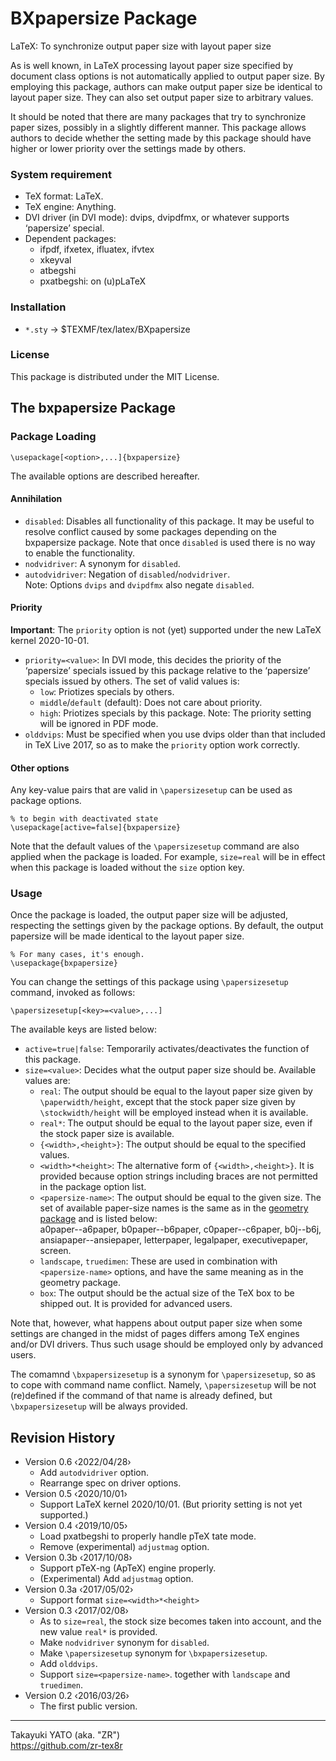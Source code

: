 BXpapersize Package
===================

LaTeX: To synchronize output paper size with layout paper size

As is well known, in LaTeX processing layout paper size specified by
document class options is not automatically applied to output paper
size. By employing this package, authors can make output paper size
be identical to layout paper size. They can also set output paper size
to arbitrary values.

It should be noted that there are many packages that try to synchronize
paper sizes, possibly in a slightly different manner. This package
allows authors to decide whether the setting made by this package
should have higher or lower priority over the settings made by others.

### System requirement

  * TeX format: LaTeX.
  * TeX engine: Anything.
  * DVI driver (in DVI mode): dvips, dvipdfmx, or whatever supports
    ‘papersize’ special.
  * Dependent packages:
      - ifpdf, ifxetex, ifluatex, ifvtex
      - xkeyval
      - atbegshi
      - pxatbegshi: on (u)pLaTeX

### Installation

  - `*.sty` → $TEXMF/tex/latex/BXpapersize

### License

This package is distributed under the MIT License.


The bxpapersize Package
-----------------------

### Package Loading

    \usepackage[<option>,...]{bxpapersize}

The available options are described hereafter.

#### Annihilation

  * `disabled`: Disables all functionality of this package. It may be
    useful to resolve conflict caused by some packages depending on
    the bxpapersize package. Note that once `disabled` is used there
    is no way to enable the functionality.
  * `nodvidriver`: A synonym for `disabled`.
  * `autodvidriver`: Negation of `disabled`/`nodvidriver`.  
    Note: Options `dvips` and `dvipdfmx` also negate `disabled`.

#### Priority

**Important**: The `priority` option is not (yet) supported under the
new LaTeX kernel 2020-10-01.

  * `priority=<value>`: In DVI mode, this decides the priority of the
    ‘papersize’ specials issued by this package relative to the
    ‘papersize’ specials issued by others.
    The set of valid values is:
      - `low`: Priotizes specials by others.
      - `middle`/`default` (default): Does not care about priority.
      - `high`: Priotizes specials by this package.
    Note: The priority setting will be ignored in PDF mode.
  * `olddvips`: Must be specified when you use dvips older than that
    included in TeX Live 2017, so as to make the `priority` option
    work correctly.

#### Other options

Any key-value pairs that are valid in `\papersizesetup` can be used
as package options.

    % to begin with deactivated state
    \usepackage[active=false]{bxpapersize}

Note that the default values of the `\papersizesetup` command are also
applied when the package is loaded. For example, `size=real` will be
in effect when this package is loaded without the `size` option key.

### Usage

Once the package is loaded, the output paper size will be adjusted,
respecting the settings given by the package options. By default, the
output papersize will be made identical to the layout paper size.

    % For many cases, it's enough.
    \usepackage{bxpapersize}

You can change the settings of this package using `\papersizesetup`
command, invoked as follows:

    \papersizesetup[<key>=<value>,...]

The available keys are listed below:

  * `active=true|false`: Temporarily activates/deactivates the function
    of this package.
  * `size=<value>`: Decides what the output paper size should be.
    Available values are:
      - `real`: The output should be equal to the layout paper size
        given by `\paperwidth/height`, except that the stock paper size
        given by `\stockwidth/height` will be employed instead when
        it is available.
      - `real*`: The output should be equal to the layout paper size,
        even if the stock paper size is available.
      - `{<width>,<height>}`: The output should be equal to the
        specified values.
      - `<width>*<height>`: The alternative form of `{<width>,<height>}`.
        It is provided because option strings including braces are not
        permitted in the package option list.
      - `<papersize-name>`: The output should be equal to the given
        size. The set of available paper-size names is the same as in the
        [geometry package] and is listed below:  
        a0paper--a6paper, b0paper--b6paper, c0paper--c6paper, b0j--b6j,
        ansiapaper--ansiepaper, letterpaper, legalpaper, executivepaper,
        screen.
      - `landscape`, `truedimen`: These are used in combination with
        `<papersize-name>` options, and have the same meaning as in the
        geometry package.
      - `box`: The output should be the actual size of the TeX box
        to be shipped out. It is provided for advanced users.

[geometry package]: https://www.ctan.org/pkg/geometry

Note that, however, what happens about output paper size when some
settings are changed in the midst of pages differs among TeX engines
and/or DVI drivers. Thus such usage should be employed only by advanced
users.

The comamnd `\bxpapersizesetup` is a synonym for `\papersizesetup`,
so as to cope with command name conflict. Namely, `\papersizesetup`
will be not (re)defined if the command of that name is already defined,
but `\bxpapersizesetup` will be always provided.


Revision History
----------------

  * Version 0.6  ‹2022/04/28›
      - Add `autodvidriver` option.
      - Rearrange spec on driver options.
  * Version 0.5  ‹2020/10/01›
      - Support LaTeX kernel 2020/10/01.
        (But priority setting is not yet supported.)
  * Version 0.4  ‹2019/10/05›
      - Load pxatbegshi to properly handle pTeX tate mode.
      - Remove (experimental) `adjustmag` option.
  * Version 0.3b ‹2017/10/08›
      - Support pTeX-ng (ApTeX) engine properly.
      - (Experimental) Add `adjustmag` option.
  * Version 0.3a ‹2017/05/02›
      - Support format `size=<width>*<height>`
  * Version 0.3  ‹2017/02/08›
      - As to `size=real`, the stock size becomes taken into account,
        and the new value `real*` is provided.
      - Make `nodvidriver` synonym for `disabled`.
      - Make `\papersizesetup` synonym for `\bxpapersizesetup`.
      - Add `olddvips`.
      - Support `size=<papersize-name>`. together with `landscape` and
        `truedimen`.
  * Version 0.2  ‹2016/03/26›
      - The first public version.

--------------------
Takayuki YATO (aka. "ZR")  
https://github.com/zr-tex8r
